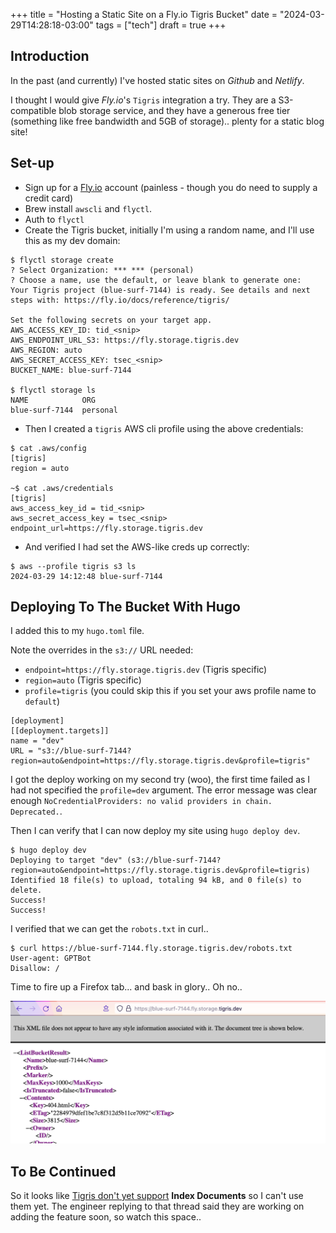 +++
title = "Hosting a Static Site on a Fly.io Tigris Bucket"
date = "2024-03-29T14:28:18-03:00"
tags = ["tech"]
draft = true
+++

## Introduction

In the past (and currently) I've hosted static sites on *Github* and *Netlify*.

I thought I would give *Fly.io*'s `Tigris` integration a try. They are a S3-compatible blob storage service, and they have a generous free tier (something like free bandwidth and 5GB of storage).. plenty for a static blog site!

## Set-up

* Sign up for a [Fly.io](https://fly.io/app/sign-up/) account (painless - though you do need to supply a credit card)
* Brew install `awscli` and `flyctl`.
* Auth to `flyctl`
* Create the Tigris bucket, initially I'm using a random name, and I'll use this as my dev domain:

```shell
$ flyctl storage create
? Select Organization: *** *** (personal)
? Choose a name, use the default, or leave blank to generate one:
Your Tigris project (blue-surf-7144) is ready. See details and next steps with: https://fly.io/docs/reference/tigris/

Set the following secrets on your target app.
AWS_ACCESS_KEY_ID: tid_<snip>
AWS_ENDPOINT_URL_S3: https://fly.storage.tigris.dev
AWS_REGION: auto
AWS_SECRET_ACCESS_KEY: tsec_<snip>
BUCKET_NAME: blue-surf-7144

$ flyctl storage ls
NAME            ORG
blue-surf-7144  personal
```

* Then I created a `tigris` AWS cli profile using the above credentials:

```shell
$ cat .aws/config
[tigris]
region = auto

~$ cat .aws/credentials
[tigris]
aws_access_key_id = tid_<snip>
aws_secret_access_key = tsec_<snip>
endpoint_url=https://fly.storage.tigris.dev
```

* And verified I had set the AWS-like creds up correctly:

```shell
$ aws --profile tigris s3 ls
2024-03-29 14:12:48 blue-surf-7144
```

## Deploying To The Bucket With Hugo

I added this to my `hugo.toml` file.

Note the overrides in the `s3://` URL needed:
* `endpoint=https://fly.storage.tigris.dev` (Tigris specific)
* `region=auto` (Tigris specific)
* `profile=tigris` (you could skip this if you set your aws profile name to `default`)
```shell
[deployment]
[[deployment.targets]]
name = "dev"
URL = "s3://blue-surf-7144?region=auto&endpoint=https://fly.storage.tigris.dev&profile=tigris"
```

I got the deploy working on my second try (woo), the first time failed as I had not specified the `profile=dev` argument. The error message was clear enough `NoCredentialProviders: no valid providers in chain. Deprecated.`.

Then I can verify that I can now deploy my site using `hugo deploy dev`.

```shell
$ hugo deploy dev
Deploying to target "dev" (s3://blue-surf-7144?region=auto&endpoint=https://fly.storage.tigris.dev&profile=tigris)
Identified 18 file(s) to upload, totaling 94 kB, and 0 file(s) to delete.
Success!
Success!
```

I verified that we can get the `robots.txt` in curl..
```shell
$ curl https://blue-surf-7144.fly.storage.tigris.dev/robots.txt
User-agent: GPTBot
Disallow: /
```

Time to fire up a Firefox tab... and bask in glory.. Oh no..

![It did not work, XML goop](tigris-xml.png)

## To Be Continued

So it looks like [Tigris don't yet support](https://community.fly.io/t/static-site-no-server-possible/18822/2) **Index Documents** so I can't use them yet. The engineer replying to that thread said they are working on adding the feature soon, so watch this space..
